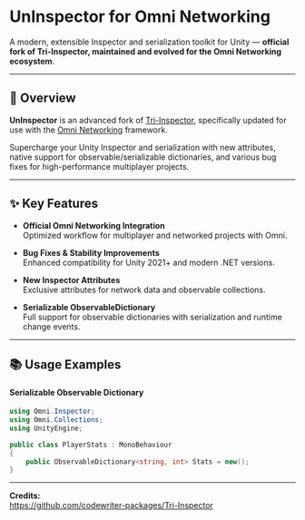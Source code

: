 # UnInspector for Omni Networking
A modern, extensible Inspector and serialization toolkit for Unity — **official fork of Tri-Inspector, maintained and evolved for the Omni Networking ecosystem**.

---

## 🚀 Overview
**UnInspector** is an advanced fork of [Tri-Inspector](https://github.com/codewriter-packages/Tri-Inspector), specifically updated for use with the [Omni Networking](https://github.com/RuanCardoso/Omni-Networking-for-Unity) framework.

Supercharge your Unity Inspector and serialization with new attributes, native support for observable/serializable dictionaries, and various bug fixes for high-performance multiplayer projects.

---

## ✨ Key Features
- **Official Omni Networking Integration**  
  Optimized workflow for multiplayer and networked projects with Omni.

- **Bug Fixes & Stability Improvements**  
  Enhanced compatibility for Unity 2021+ and modern .NET versions.

- **New Inspector Attributes**  
  Exclusive attributes for network data and observable collections.

- **Serializable ObservableDictionary**  
  Full support for observable dictionaries with serialization and runtime change events.

---

## 📚 Usage Examples
#### Serializable Observable Dictionary
```csharp
using Omni.Inspector;
using Omni.Collections;
using UnityEngine;

public class PlayerStats : MonoBehaviour
{
    public ObservableDictionary<string, int> Stats = new();
}
```

---

**Credits:**  
https://github.com/codewriter-packages/Tri-Inspector
